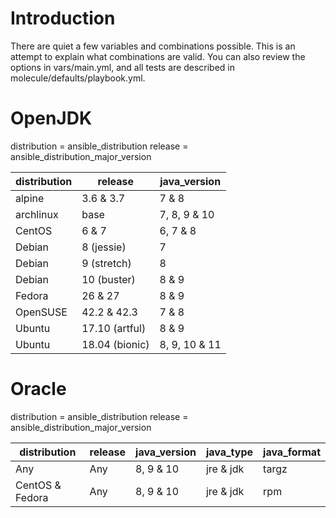 # Introduction
There are quiet a few variables and combinations possible. This is an attempt
to explain what combinations are valid. You can also review the options in
vars/main.yml, and all tests are described in molecule/defaults/playbook.yml.

# OpenJDK

distribution = ansible_distribution
release = ansible_distribution_major_version

|distribution|release         |java_version   |
|------------|----------------|---------------|
| alpine     | 3.6 & 3.7      | 7 & 8         |
| archlinux  | base           | 7, 8, 9 & 10  |
| CentOS     | 6 & 7          | 6, 7 & 8      |
| Debian     | 8 (jessie)     | 7             |
| Debian     | 9 (stretch)    | 8             |
| Debian     | 10 (buster)    | 8 & 9         |
| Fedora     | 26 & 27        | 8 & 9         |
| OpenSUSE   | 42.2 & 42.3    | 7 & 8         |
| Ubuntu     | 17.10 (artful) | 8 & 9         |
| Ubuntu     | 18.04 (bionic) | 8, 9, 10 & 11 |

# Oracle

distribution = ansible_distribution
release = ansible_distribution_major_version

|distribution     |release     |java_version|java_type  |java_format|
|-----------------|------------|------------|-----------|-----------|
| Any             | Any        | 8, 9 & 10  | jre & jdk | targz     |
| CentOS & Fedora | Any        | 8, 9 & 10  | jre & jdk | rpm       |
